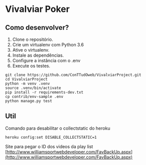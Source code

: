 # Vivalviar Poker

## Como desenvolver?

1. Clone o repositório.
2. Crie um virtualenv com Python 3.6
3. Ative o virtualenv.
4. Instale as dependências.
5. Configure a instância com o .env
6. Execute os testes.

```console
git clone https://github.com/ConTTudOweb/VivalviarProject.git
cd VivalviarProject
python -m venv .venv
source .venv/bin/activate
pip install -r requirements-dev.txt
cp contrib/env-sample .env
python manage.py test
```

## Util

Comando para desabilitar o collectstatic do heroku  
```console
heroku config:set DISABLE_COLLECTSTATIC=1
```

Site para pegar o ID dos videos da play list
[http://www.williamsportwebdeveloper.com/FavBackUp.aspx](http://www.williamsportwebdeveloper.com/FavBackUp.aspx)